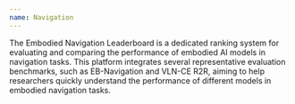 ```yaml
---
name: Navigation
---
```


The Embodied Navigation Leaderboard is a dedicated ranking system for evaluating
and comparing the performance of embodied AI models in navigation tasks. This
platform integrates several representative evaluation benchmarks, such as
EB-Navigation and VLN-CE R2R, aiming to help researchers quickly understand the
performance of different models in embodied navigation tasks.
